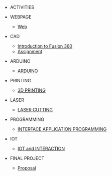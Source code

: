 <!--docs/_sidebar.md -->
- ACTIVITIES

 + WEBPAGE
  
    - [Web](AC/step/page.md)
 
 + CAD
  
    - [Introduction to Fusion 360](AC/CAD/installation.md)
    - [Assignment](AC/CAD/handson.md)
  
 + ARDUINO

    - [ARDUINO](#)

 + PRINTING

   - [ 3D PRINTING](#)
 
 + LASER

   - [LASER CUTTING](#)

 + PROGRAMMING

   - [INTERFACE APPLICATION PROGRAMMING](#)

 + IOT

   - [IOT and INTERACTION](#)

 - FINAL PROJECT

   - [Proposal](AC/Project/proposal.md)
  
  
